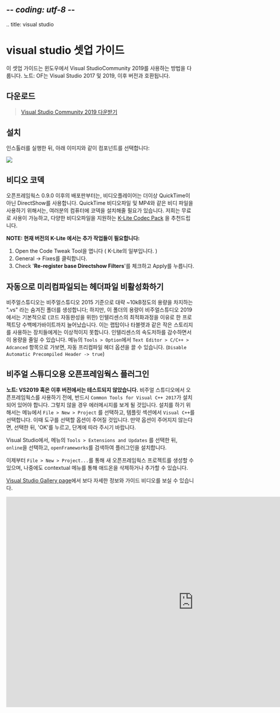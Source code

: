 ## -*- coding: utf-8 -*-
.. title: visual studio

visual studio 셋업 가이드
=========================
이 셋업 가이드는 윈도우에서 Visual StudioCommunity 2019를 사용하는 방법을 다룹니다. 노트: OF는 Visual Studio 2017 및 2019, 이후 버전과 호환됩니다.

다운로드
--------
> [Visual Studio Community 2019 다운받기][0]

설치
-------
인스톨러를 실행한 뒤, 아래 이미지와 같이 컴포넌트를 선택합니다:

![](/setup/vs/list_of_components.png)

비디오 코덱
-------

오픈프레임웍스 0.9.0 이후의 배포판부터는, 비디오플레이어는 더이상 QuickTime이 아닌 DirectShow를 사용합니다. QuickTime 비디오파일 및 MP4와 같은 비디 파일을 사용하기 위해서는, 여러분의 컴퓨터에 코덱을 설치해줄 필요가 있습니다. 저희는 무료로 사용이 가능하고, 다양한 비디오파일을 지원하는 [K-Lite Codec Pack][1] 을 추천드립니다. 

**NOTE: 현재 버전의 K-Lite 에서는 추가 작업들이 필요합니다:**
1. Open the Code Tweak Tool을 엽니다 ( K-Lite의 일부입니다. ) 
2. General -> Fixes를 클릭합니다. 
3. Check '**Re-register base Directshow Filters**'를 체크하고 Apply를 누릅니다.

자동으로 미리컴파일되는 헤더파일 비활성화하기
-------
비주얼스튜디오는 비주얼스튜디오 2015 기준으로 대략 ~10kB정도의 용량을 차지하는 ".vs" 라는 숨겨진 폴더를 생성합니다; 하지만, 이 폴더의 용량이 비주얼스튜디오 2019에서는 기본적으로 (코드 자동완성을 위한) 인텔리센스의 최적화과정을 이유로 한 프로젝트당 수백메가바이트까지 늘어났습니다. 이는 랩탑이나 타블렛과 같은 작은 스토리지를 사용하는 장치들에게는 이상적이지 못합니다. 인텔리센스의 속도저하를 감수하면서 이 용량을 줄일 수 있습니다. 메뉴의 `Tools > Option`에서 `Text Editor > C/C++ > Adcanced` 항목으로 가보면, 자동 프리컴파일 헤더 옵션을 끌 수 있습니다. (`Disable Automatic Precompiled Header -> true`)

비주얼 스튜디오용 오픈프레임웍스 플러그인
----------------------------------

**노트: VS2019 혹은 이후 버전에서는 테스트되지 않았습니다.**
비주얼 스튜디오에서 오픈프레임웍스를 사용하기 전에, 반드시 `Common Tools for Visual C++ 2017`가 설치되어 있어야 합니다. 그렇지 않을 경우 에러메시지를 보게 될 것입니다. 설치를 하기 위해서는 메뉴에서 `File > New > Project` 를 선택하고, 템플릿 섹션에서 `Visual C++`를 선택합니다. 이때 도구를 선택할 옵션이 주어질 것입니다. 만약 옵션이 주어지지 않는다면, 선택한 뒤, 'OK'를 누르고, 단계에 따라 주시기 바랍니다.

Visual Studio에서, 메뉴의 `Tools > Extensions and Updates` 를 선택한 뒤, `online`을 선택하고, `openFrameworks`를 검색하여 플러그인을 설치합니다.

이제부터 `File > New > Project...`를 통해 새 오픈프레임웍스 프로젝트를 생성할 수 있으며, 나중에도 contextual 메뉴를 통해 애드온을 삭제하거나 추가할 수 있습니다.

[Visual Studio Gallery page](https://marketplace.visualstudio.com/items?itemName=HalfA.openFrameworkspluginforVisualStudio2017)에서 보다 자세한 정보와 가이드 비디오를 보실 수 있습니다.


<iframe src="https://player.vimeo.com/video/143111085" width="1000" height="562" frameborder="0" webkitallowfullscreen mozallowfullscreen allowfullscreen></iframe>

[0]: https://www.visualstudio.com/thank-you-downloading-visual-studio/?sku=Community&rel=16
[1]: https://ninite.com/klitecodecs/
